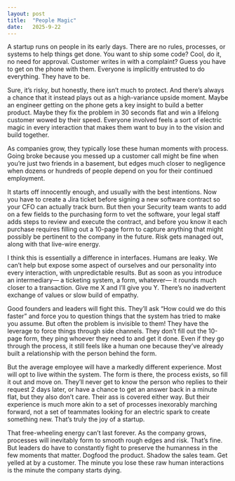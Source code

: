 ```yaml
---
layout: post
title:  "People Magic"
date:   2025-9-22
---
```


A startup runs on people in its early days. There are no rules, processes, or systems to help things get done. You want to ship some code? Cool, do it, no need for approval. Customer writes in with a complaint? Guess you have to get on the phone with them. Everyone is implicitly entrusted to do everything. They have to be. 

Sure, it’s risky, but honestly, there isn’t much to protect. And there’s always a chance that it instead plays out as a high-variance upside moment. Maybe an engineer getting on the phone gets a key insight to build a better product. Maybe they fix the problem in 30 seconds flat and win a lifelong customer wowed by their speed. Everyone involved feels a sort of electric magic in every interaction that makes them want to buy in to the vision and build together.

As companies grow, they typically lose these human moments with process. Going broke because you messed up a customer call might be fine when you’re just two friends in a basement, but edges much closer to negligence when dozens or hundreds of people depend on you for their continued employment. 

It starts off innocently enough, and usually with the best intentions. Now you have to create a Jira ticket before signing a new software contract so your CFO can actually track burn. But then your Security team wants to add on a few fields to the purchasing form to vet the software, your legal staff adds steps to review and execute the contract, and before you know it each purchase requires filling out a 10-page form to capture anything that might possibly be pertinent to the company in the future. Risk gets managed out, along with that live-wire energy.

I think this is essentially a difference in interfaces. Humans are leaky. We can’t help but expose some aspect of ourselves and our personality into every interaction, with unpredictable results. But as soon as you introduce an intermediary— a ticketing system, a form, whatever— it rounds much closer to a transaction. Give me X and I’ll give you Y. There’s no inadvertent exchange of values or slow build of empathy.

Good founders and leaders will fight this. They’ll ask “How could we do this faster” and force you to question things that the system has tried to make you assume. But often the problem is invisible to them\! They have the leverage to force things through side channels. They don’t fill out the 10-page form, they ping whoever they need to and get it done. Even if they go through the process, it still feels like a human one because they’ve already built a relationship with the person behind the form.

But the average employee will have a markedly different experience. Most will opt to live within the system. The form is there, the process exists, so fill it out and move on. They’ll never get to know the person who replies to their request 2 days later, or have a chance to get an answer back in a minute flat, but they also don’t care. Their ass is covered either way. But their experience is much more akin to a set of processes inexorably marching forward, not a set of teammates looking for an electric spark to create something new. That’s truly the joy of a startup.

That free-wheeling energy can’t last forever. As the company grows, processes will inevitably form to smooth rough edges and risk. That’s fine. But leaders do have to constantly fight to preserve the humanness in the few moments that matter. Dogfood the product. Shadow the sales team. Get yelled at by a customer. The minute you lose these raw human interactions is the minute the company starts dying.  
